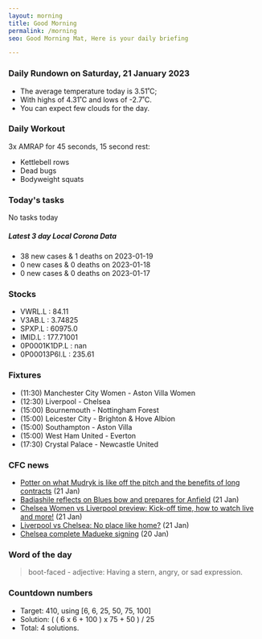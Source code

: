 ```yaml
---
layout: morning
title: Good Morning
permalink: /morning
seo: Good Morning Mat, Here is your daily briefing

---
```


<!-- weather_marker starts -->
### Daily Rundown on Saturday, 21 January 2023

- The average temperature today is 3.51˚C;
- With highs of 4.31˚C and lows of -2.7˚C.
- You can expect few clouds for the day.

<!-- weather_marker ends -->

### Daily Workout
<!-- workout_marker starts -->
3x AMRAP for 45 seconds, 15 second rest:

- Kettlebell rows
- Dead bugs
- Bodyweight squats

<!-- workout_marker ends -->

### Today's tasks
<!-- task_marker starts -->
No tasks today
<!-- task_marker ends -->

<!-- c19_marker starts -->
##### Latest 3 day Local Corona Data

- 38 new cases & 1 deaths on 2023-01-19
- 0 new cases & 0 deaths on 2023-01-18
- 0 new cases & 0 deaths on 2023-01-17

<!-- c19_marker ends -->

### Stocks

<!-- stocks_marker starts -->

- VWRL.L : 84.11
- V3AB.L : 3.74825
- SPXP.L : 60975.0
- IMID.L : 177.71001
- 0P0001K1DP.L : nan
- 0P00013P6I.L : 235.61

<!-- stocks_marker ends -->

### Fixtures

<!-- sports_marker starts -->

<ul>
<li>(11:30) Manchester City Women - Aston Villa Women</li>
<li>(12:30) Liverpool - Chelsea</li>
<li>(15:00) Bournemouth - Nottingham Forest</li>
<li>(15:00) Leicester City - Brighton & Hove Albion</li>
<li>(15:00) Southampton - Aston Villa</li>
<li>(15:00) West Ham United - Everton</li>
<li>(17:30) Crystal Palace - Newcastle United</li>
</ul>

<!-- sports_marker ends -->

### CFC news

<!-- cfc_marker starts -->
- [Potter on what Mudryk is like off the pitch and the benefits of long contracts](https://chelseafc.com/en/news/article/potter-on-what-mudryk-is-like-off-the-pitch-and-the-benefits-of-long) (21 Jan)
- [Badiashile reflects on Blues bow and prepares for Anfield](https://chelseafc.com/en/news/article/badiashile-reflects-on-blues-bow-and-prepares-for-anfield) (21 Jan)
- [Chelsea Women vs Liverpool preview: Kick-off time, how to watch live and more!](https://chelseafc.com/en/news/article/chelsea-women-vs-liverpool-preview-kick-off-time-how-to-watch-live-and-more) (21 Jan)
- [Liverpool vs Chelsea: No place like home?](https://chelseafc.com/en/news/article/liverpool-vs-chelsea-no-place-like-home) (21 Jan)
- [Chelsea complete Madueke signing](https://chelseafc.com/en/news/article/chelsea-complete-madueke-signing) (20 Jan)

<!-- cfc_marker ends -->

### Word of the day
<!-- word_marker starts -->

 > boot-faced - adjective: Having a stern, angry, or sad expression.

<!-- word_marker ends -->

### Countdown numbers
<!-- game_marker starts -->

- Target: 410, using [6, 6, 25, 50, 75, 100]
- Solution: ( ( 6 x 6 + 100 ) x 75 + 50 ) / 25
- Total: 4 solutions.

<!-- game_marker ends -->